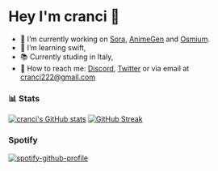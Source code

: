 # Hey I'm cranci 👋

- :telescope: I’m currently working on [Sora](https://github.com/cranci1/Sora), [AnimeGen](https://github.com/cranci1/AnimeGen/) and [Osmium](https://github.com/cranci1/Osmium).
- :seedling: I’m learning swift,
- 📚 Currently studing in Italy,
- 📮 How to reach me: [Discord](https://discord.com/users/908762694096654397), [Twitter](https://twitter.com/cranci_) or via email at [cranci222@gmail.com](mailto:cranci222@gmail.com)

### :bar_chart: Stats
[![cranci's GitHub stats](https://github-readme-stats.vercel.app/api?username=cranci1&show_icons=true&hide_border=true&theme=tokyonight)](https://github-readme-stats.vercel.app/api?username=cranci1&show_icons=true&hide_border=true&theme=tokyonight)
[![GitHub Streak](https://streak-stats.demolab.com?user=cranci1&hide_border=true&theme=tokyonight&date_format=j%20M%5B%20Y%5D)]([https://git.io/streak-stats](https://streak-stats.demolab.com?user=cranci1&hide_border=true&theme=tokyonight&date_format=j%20M%5B%20Y%5D))

### Spotify

[![spotify-github-profile](https://spotify-github-profile.kittinanx.com/api/view?uid=31pmruh3bpkzpxz23vawcpop2ivi&cover_image=true&theme=novatorem&show_offline=true&background_color=121212&interchange=false&bar_color=53b14f&bar_color_cover=false)](https://github.com/kittinan/spotify-github-profile)
